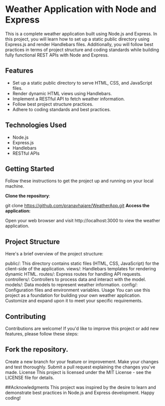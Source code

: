 # Weather Application with Node and Express

This is a complete weather application built using Node.js and Express. In this project, you will learn how to set up a static public directory using Express.js and render Handlebars files. Additionally, you will follow best practices in terms of project structure and coding standards while building fully functional REST APIs with Node and Express.

## Features

- Set up a static public directory to serve HTML, CSS, and JavaScript files.
- Render dynamic HTML views using Handlebars.
- Implement a RESTful API to fetch weather information.
- Follow best project structure practices.
- Adhere to coding standards and best practices.

## Technologies Used

- Node.js
- Express.js
- Handlebars
- RESTful APIs

## Getting Started

Follow these instructions to get the project up and running on your local machine.

 **Clone the repository**:

  
   git clone https://github.com/pranavhajare/WeatherApp.git
  **Access the application:**

Open your web browser and visit http://localhost:3000 to view the weather application.

## Project Structure
Here's a brief overview of the project structure:

public/: This directory contains static files (HTML, CSS, JavaScript) for the client-side of the application.
views/: Handlebars templates for rendering dynamic HTML.
routes/: Express routes for handling API requests.
controllers/: Controllers to process data and interact with the model.
models/: Data models to represent weather information.
config/: Configuration files and environment variables.
Usage
You can use this project as a foundation for building your own weather application. Customize and expand upon it to meet your specific requirements.

## Contributing
Contributions are welcome! If you'd like to improve this project or add new features, please follow these steps:

## Fork the repository.
Create a new branch for your feature or improvement.
Make your changes and test thoroughly.
Submit a pull request explaining the changes you've made.
License
This project is licensed under the MIT License - see the LICENSE file for details.

##Acknowledgments
This project was inspired by the desire to learn and demonstrate best practices in Node.js and Express development.
Happy coding!
